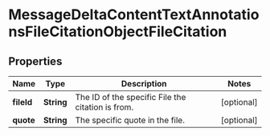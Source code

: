

# MessageDeltaContentTextAnnotationsFileCitationObjectFileCitation

## Properties

Name | Type | Description | Notes
------------ | ------------- | ------------- | -------------
**fileId** | **String** | The ID of the specific File the citation is from. |  [optional]
**quote** | **String** | The specific quote in the file. |  [optional]




